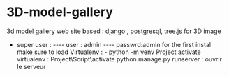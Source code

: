 # 3D-model-gallery
3d model gallery web site based : django , postgresql, tree.js for 3D image
+ super user :
 ----  user : admin
 ----  passwrd:admin
for the first instal make sure to load Virtualenv : - python -m venv Project
activate virtualenv : Project\Script\activate
python manage.py runserver : ouvrir le serveur 
